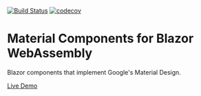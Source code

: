 [![Build Status](https://ldalonzo.visualstudio.com/Pippo/_apis/build/status/material-components-web-blazor-CI?branchName=master)](https://ldalonzo.visualstudio.com/Pippo/_build/latest?definitionId=5&branchName=master)
[![codecov](https://codecov.io/gh/ldalonzo/material-components-web-blazor/branch/master/graph/badge.svg)](https://codecov.io/gh/ldalonzo/material-components-web-blazor)

# Material Components for Blazor WebAssembly
Blazor components that implement Google's Material Design.

[Live Demo](https://blazor-material.azurewebsites.net/)

